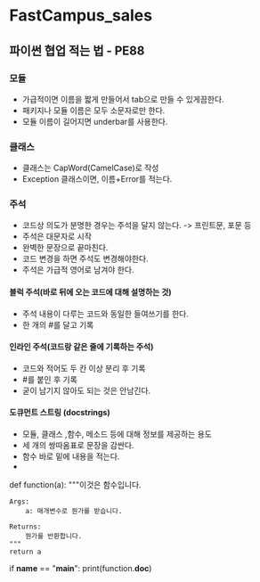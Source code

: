 # FastCampus_sales

## 파이썬 협업 적는 법 - PE88

### 모듈
- 가급적이면 이름을 짧게 만들어서 tab으로 만들 수 있게끔한다.
- 패키지나 모듈 이름은 모두 소문자로만 한다.
- 모듈 이름이 길어지면 underbar를 사용한다.

### 클래스
- 클래스는 CapWord(CamelCase)로 작성
- Exception 클래스이면, 이름+Error를 적는다.

### 주석
- 코드상 의도가 분명한 경우는 주석을 달지 않는다. -> 프린트문, 포문 등
- 주석은 대문자로 시작
- 완벽한 문장으로 끝마친다.
- 코드 변경을 하면 주석도 변경해야한다.
- 주석은 가급적 영어로 남겨야 한다.
#### 블럭 주석(바로 뒤에 오는 코드에 대해 설명하는 것)
- 주석 내용이 다루는 코드와 동일한 들여쓰기를 한다.
- 한 개의 #를 달고 기록

#### 인라인 주석(코드랑 같은 줄에 기록하는 주석)
- 코드와 적어도 두 칸 이상 분리 후 기록
- #를 붙인 후 기록
- 굳이 남기지 않아도 되는 것은 안남긴다.

#### 도큐먼트 스트링 (docstrings)
- 모듈, 클래스 ,함수, 메소드 등에 대해 정보를 제공하는 용도
- 세 개의 쌍따옴표로 문장을 감싼다.
- 함수 바로 밑에 내용을 적는다.
-
def function(a):
    """이것은 함수입니다.

    Args:
        a: 매개변수로 뭔가를 받습니다.

    Returns:
        뭔가를 반환합니다.
    """
    return a

if __name__ == "__main__":
    print(function.__doc__)
    
